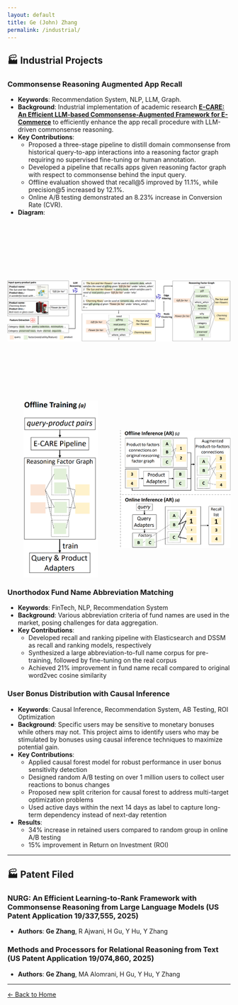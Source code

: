 ```yaml
---
layout: default
title: Ge (John) Zhang
permalink: /industrial/
---
```


## 🏭 **Industrial Projects**

### **Commonsense Reasoning Augmented App Recall**
- **Keywords**: Recommendation System, NLP, LLM, Graph.
- **Background**: Industrial implementation of academic research [**E-CARE: An Efficient LLM-based Commonsense-Augmented Framework for E-Commerce**](/research/#ecare) to efficiently enhance the app recall procedure with LLM-driven commonsense reasoning.
- **Key Contributions**:
  - Proposed a three-stage pipeline to distill domain commonsense from historical query-to-app interactions into a reasoning factor graph requiring no supervised fine-tuning or human annotation.
  - Developed a pipeline that recalls apps given reasoning factor graph with respect to commonsense behind the input query.
  - Offline evaluation showed that recall@5 improved by 11.1%, while precision@5 increased by 12.1%.
  - Online A/B testing demonstrated an 8.23% increase in Conversion Rate (CVR).
- **Diagram**:
<img src="/resources/ECARE_pipeline_v2.png" alt="graph generation" style="width:100%; height:400px; object-fit:contain;" />
<div style="display:flex; gap: 12px; align-items:flex-start;">
  <img src="/resources/offline_training.png" alt="Offline Training Pipeline" style="width:50%; height:400px; object-fit:contain;" />
  <img src="/resources/app_recall.png" alt="App Recall Pipeline" style="width:50%; height:400px; object-fit:contain;" />
</div>

### **Unorthodox Fund Name Abbreviation Matching**
- **Keywords**: FinTech, NLP, Recommendation System
- **Background**: Various abbreviation criteria of fund names are used in the market, posing challenges for data aggregation.
- **Key Contributions**:
  - Developed recall and ranking pipeline with Elasticsearch and DSSM as recall and ranking models, respectively
  - Synthesized a large abbreviation-to-full name corpus for pre-training, followed by fine-tuning on the real corpus
  - Achieved 21% improvement in fund name recall compared to original word2vec cosine similarity

### **User Bonus Distribution with Causal Inference**
- **Keywords**: Causal Inference, Recommendation System, AB Testing, ROI Optimization
- **Background**: Specific users may be sensitive to monetary bonuses while others may not. This project aims to identify users who may be stimulated by bonuses using causal inference techniques to maximize potential gain.
- **Key Contributions**:
  - Applied causal forest model for robust performance in user bonus sensitivity detection
  - Designed random A/B testing on over 1 million users to collect user reactions to bonus changes
  - Proposed new split criterion for causal forest to address multi-target optimization problems
  - Used active days within the next 14 days as label to capture long-term dependency instead of next-day retention
- **Results**: 
  - 34% increase in retained users compared to random group in online A/B testing
  - 15% improvement in Return on Investment (ROI)

---

## 🏭 **Patent Filed**

### **NURG: An Efficient Learning-to-Rank Framework with Commonsense Reasoning from Large Language Models** (US Patent Application 19/337,555, 2025)
- **Authors**: **Ge Zhang**, R Ajwani, H Gu, Y Hu, Y Zhang
### **Methods and Processors for Relational Reasoning from Text** (US Patent Application 19/074,860, 2025)
- **Authors**: **Ge Zhang**, MA Alomrani, H Gu, Y Hu, Y Zhang

---

[← Back to Home](/)

